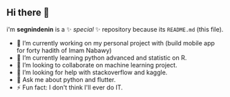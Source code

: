 ## Hi there 👋
i'm **segnindenin** is a ✨ _special_ ✨ repository because its `README.md` (this file).

- 🔭 I’m currently working on my personal project with (build mobile app for forty hadith of Imam Nabawy)
- 🌱 I’m currently learning python advanced and statistic on R.
- 👯 I’m looking to collaborate on machine learning project.
- 🤔 I’m looking for help with stackoverflow and kaggle.
- 💬 Ask me about python and flutter.
- ⚡ Fun fact: I don't think I'll ever do IT.
<!--
**segnindenin/segnindenin** is a ✨ _special_ ✨ repository because its `README.md` (this file) appears on your GitHub profile.

Here are some ideas to get you started:

- 🔭 I’m currently working on ...
- 🌱 I’m currently learning ...
- 👯 I’m looking to collaborate on ...
- 🤔 I’m looking for help with ...
- 💬 Ask me about ...
- 📫 How to reach me: ...
- 😄 Pronouns: ...
- ⚡ Fun fact: ...
-->
